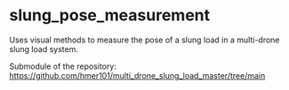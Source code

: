 # slung_pose_measurement
Uses visual methods to measure the pose of a slung load in a multi-drone slung load system.

Submodule of the repository: https://github.com/hmer101/multi_drone_slung_load_master/tree/main

